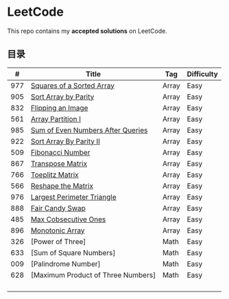 # LeetCode

This repo contains my **accepted solutions** on LeetCode.

## 目录

| #   | Title                                                                            | Tag   | Difficulty |
| --- | -------------------------------------------------------------------------------- | ----- | ---------- |
| 977 | [Squares of a Sorted Array ](./977.squares-of-a-sorted-array.cpp)                | Array | Easy       |
| 905 | [Sort Array by Parity](./905.sort-array-by-parity.cpp)                           | Array | Easy       |
| 832 | [Flipping an Image](./832.flipping-an-image.cpp)                                 | Array | Easy       |
| 561 | [Array Partition I](./561.array-partition-i.cpp)                                 | Array | Easy       |
| 985 | [Sum of Even Numbers After Queries](./985.sum-of-even-numbers-after-queries.cpp) | Array | Easy       |
| 922 | [Sort Array By Parity II](./922.sort-array-by-parity-ii.cpp)                     | Array | Easy       |
| 509 | [Fibonacci Number](./509.fibonacci-number.cpp)                                   | Array | Easy       |
| 867 | [Transpose Matrix](./867.transpose-matrix.cpp)                                   | Array | Easy       |
| 766 | [Toeplitz Matrix](./766.toeplitz-matrix.cpp)                                     | Array | Easy       |
| 566 | [Reshape the Matrix](./566.reshape-the-matrix.cpp)                               | Array | Easy       |
| 976 | [Largest Perimeter Triangle](./976.largest-perimeter-triangle.cpp)               | Array | Easy       |
| 888 | [Fair Candy Swap](./888.fair-candy-swap.cpp)                                     | Array | Easy       |
| 485 | [Max Cobsecutive Ones](./485.max-consecutive-ones.cpp)                           | Array | Easy       |
| 896 | [Monotonic Array](./896.monotonic-array.cpp)                                     | Array | Easy       |
| 326 | [Power of Three]                                                                 | Math  | Easy       |
| 633 | [Sum of Square Numbers]                                                          | Math  | Easy       |
| 009 | [Palindrome Number]                                                              | Math  | Easy       |
| 628 | [Maximum Product of Three Numbers]                                               | Math  | Easy       |
|     |                                                                                  |       |            |
|     |                                                                                  |       |            |
|     |                                                                                  |       |            |
|     |                                                                                  |       |            |
